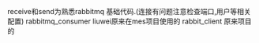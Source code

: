 receive和send为熟悉rabbitmq 基础代码.(连接有问题注意检查端口,用户等相关配置)
rabbitmq_consumer liuwei原来在mes项目使用的
rabbit_client 原来项目的